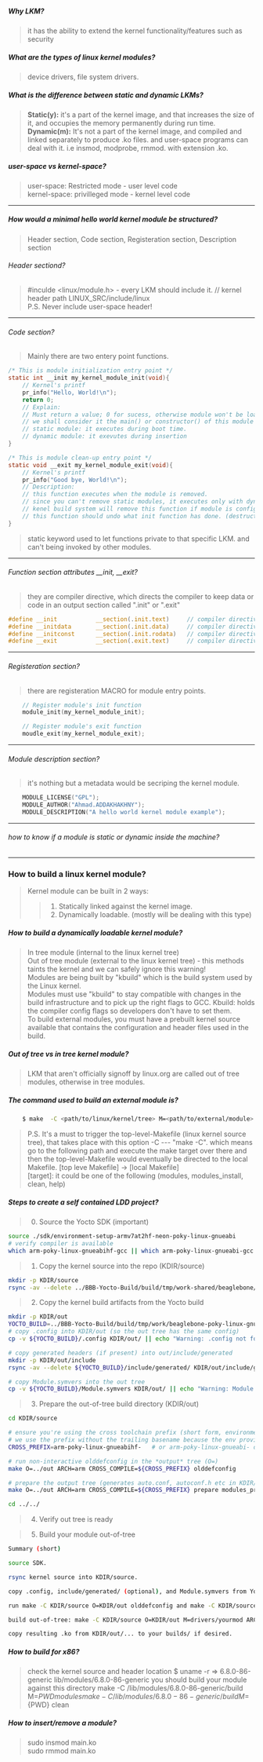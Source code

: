 
##### Why LKM?
> it has the ability to extend the kernel functionality/features such as security
##### What are the types of linux kernel modules?
> device drivers, file system drivers.  
##### What is the difference between static and dynamic LKMs?
> **Static(y):** it's a part of the kernel image, and that increases the size of it, and occupies the memory permanently during run time.  
> **Dynamic(m):** It's not a part of the kernel image, and compiled and linked separately to produce .ko files. and user-space programs can deal with it. i.e insmod, modprobe, rmmod. with extension .ko.  

##### user-space vs kernel-space?
> user-space: Restricted mode - user level code  
> kernel-space: privilleged mode - kernel level code  
---
##### How would a minimal hello world kernel module be structured?
> Header section, Code section, Registeration section, Description section

###### Header sectiond?
> #inculde <linux/module.h> - every LKM should include it. // kernel header path LINUX_SRC/include/linux  
> P.S. Never include user-space header!
---
###### Code section?
> Mainly there are two entery point functions.
```c
/* This is module initialization entry point */
static int __init my_kernel_module_init(void){
    // Kernel's printf
    pr_info("Hello, World!\n");
    return 0;
    // Explain:
    // Must return a value; 0 for sucess, otherwise module won't be loaded into the kernel.
    // we shall consider it the main() or constructor() of this module
    // static module: it executes during boot time.
    // dynamic module: it exevutes during insertion
}

/* This is module clean-up entry point */
static void __exit my_kernel_module_exit(void){
    // Kernel's printf
    pr_info("Good bye, World!\n");
    // Description:
    // this function executes when the module is removed.
    // since you can't remove static modules, it executes only with dynamic modules (rmmod)
    // kenel build system will remove this function if module is configured static.
    // this function should undo what init function has done. (destructor)
}
```
> static keyword used to let functions private to that specific LKM. and can't being invoked by other modules.  
---
###### Function section attributes __init, __exit?
> they are compiler directive, which directs the compiler to keep data or code in an output section called ".init" or ".exit"
```c
#define __init           __section(.init.text)     // compiler directive
#define __initdata       __section(.init.data)     // compiler directive
#define __initconst      __section(.init.rodata)   // compiler directive
#define __exit           __section(.exit.text)     // compiler directive
```
---
###### Registeration section?
> there are registeration MACRO for module entry points.
```c
    // Register module's init function
    module_init(my_kernel_module_init);

    // Register module's exit function
    moudle_exit(my_kernel_module_exit);
```
---
###### Module description section?
> it's nothing but a metadata would be secriping the kernel module.
```c
    MODULE_LICENSE("GPL");
    MODULE_AUTHOR("Ahmad.ADDAKHAKHNY");
    MODULE_DESCRIPTION("A hello world kernel module example");

```
---
###### how to know if a module is static or dynamic inside the machine?
>

---
### How to build a linux kernel module?
> Kernel module can be built in 2 ways:
> > 1. Statically linked against the kernel image.
> > 2. Dynamically loadable. (mostly will be dealing with this type)

##### How to build a dynamically loadable kernel module?
> In tree module (internal to the linux kernel tree)  
> Out of tree module (external to the linux kernel tree) - this methods taints the kernel and we can safely ignore this warning!  
> Modules are being built by "kbuild" which is the build system used by the Linux kernel.  
> Modules must use "kbuild" to stay compatible with changes in the build infrastructure and to pick up the right flags to GCC.
> Kbuild: holds the compiler config flags so developers don't have to set them.  
> To build external modules, you must have a prebuilt kernel source available that contains the configuration and header files used in the build.  

##### Out of tree vs in tree kernel module?
> LKM that aren't officially signoff by linux.org are called out of tree modules, otherwise in tree modules.

##### The command used to build an external module is?
```bash
    $ make  -C <path/to/linux/kernel/tree> M=<path/to/external/module> [target]
```
> P.S. It's a must to trigger the top-level-Makefile (linux kernel source tree), that takes place with this option -C --- "make -C". which means go to the following path and execute the make target over there and then the top-level-Makefile would eventually be directed to the local Makefile. [top leve Makefile] -> [local Makefile]  
> [target]: it could be one of the following (modules, modules_install, clean, help)  

##### Steps to create a self contained LDD project?
> 0) Source the Yocto SDK (important)  
```bash
source ./sdk/environment-setup-armv7at2hf-neon-poky-linux-gnueabi
# verify compiler is available
which arm-poky-linux-gnueabihf-gcc || which arm-poky-linux-gnueabi-gcc
```
> 1) Copy the kernel source into the repo (KDIR/source)
```bash
mkdir -p KDIR/source
rsync -av --delete ../BBB-Yocto-Build/build/tmp/work-shared/beaglebone/kernel-source/ KDIR/source/
```

> 2) Copy the kernel build artifacts from the Yocto build
```bash
mkdir -p KDIR/out
YOCTO_BUILD=../BBB-Yocto-Build/build/tmp/work/beaglebone-poky-linux-gnueabi/linux-bb.org/6.12.34+git/build
# copy .config into KDIR/out (so the out tree has the same config)
cp -v ${YOCTO_BUILD}/.config KDIR/out/ || echo "Warning: .config not found in Yocto build"

# copy generated headers (if present) into out/include/generated
mkdir -p KDIR/out/include
rsync -av --delete ${YOCTO_BUILD}/include/generated/ KDIR/out/include/generated/ || echo "Warning: include/generated not found"

# copy Module.symvers into the out tree
cp -v ${YOCTO_BUILD}/Module.symvers KDIR/out/ || echo "Warning: Module.symvers not found in Yocto build"
```

> 3) Prepare the out-of-tree build directory (KDIR/out)
```bash
cd KDIR/source

# ensure you're using the cross toolchain prefix (short form, environment has it)
# we use the prefix without the trailing basename because the env provides that in PATH
CROSS_PREFIX=arm-poky-linux-gnueabihf-   # or arm-poky-linux-gnueabi- depending on SDK

# run non-interactive olddefconfig in the *output* tree (O=)
make O=../out ARCH=arm CROSS_COMPILE=${CROSS_PREFIX} olddefconfig

# prepare the output tree (generates auto.conf, autoconf.h etc in KDIR/out)
make O=../out ARCH=arm CROSS_COMPILE=${CROSS_PREFIX} prepare modules_prepare

cd ../../
```

> 4) Verify out tree is ready  

> 5) Build your module out-of-tree  
```bash
Summary (short)

source SDK.

rsync kernel source into KDIR/source.

copy .config, include/generated/ (optional), and Module.symvers from Yocto into KDIR/out.

run make -C KDIR/source O=KDIR/out olddefconfig and make -C KDIR/source O=KDIR/out prepare modules_prepare.

build out-of-tree: make -C KDIR/source O=KDIR/out M=drivers/yourmod ARCH=arm CROSS_COMPILE=arm-...- modules

copy resulting .ko from KDIR/out/... to your builds/ if desired.
```

##### How to build for x86?
> check the kernel source and header location $ uname -r => 6.8.0-86-generic
> lib/modules/6.8.0-86-generic
> you should build your module against this directory
> make -C /lib/modules/6.8.0-86-generic/build M=${PWD} modules
> make -C /lib/modules/6.8.0-86-generic/build M=${PWD} clean

##### How to insert/remove a module?
> sudo insmod main.ko  
> sudo rmmod main.ko  
